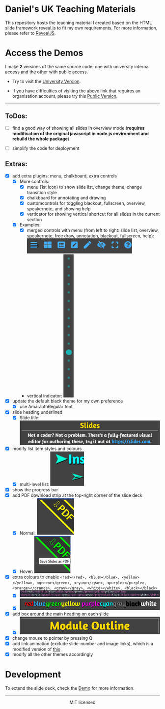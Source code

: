 # **Daniel's UK Teaching Materials**

This repository hosts the teaching material I created based on the HTML slide framework reveal.js to fit my own requirements. For more information, please refer to [RevealJS](https://revealjs.com).

# Access the Demos

I make **2** versions of the same source code: one with university internal access and the other with public access.

- Try to visit the [University Version](https://pages.github.falmouth.ac.uk/Daniel-Zhang/UK_Teaching/).

- If you have difficulties of visiting the above link that requires an organisation account, please try this [Public Version](https://libralibra.github.io/UK_Teaching/).

---

## ToDos:
- [ ] find a good way of showing all slides in overview mode (**requires modification of the original javascript in node.js environment and rebuild the whole package**)
- [ ] simplify the code for deployment


## Extras:

- [x] add extra plugins: menu, chalkboard, extra controls
    * [x] More controls:
        - [x] menu (1st icon) to show slide list, change theme, change transition style
        - [x] chalkboard for annotating and drawing
        - [x] customcontrols for toggling blackout, fullscreen, overview, speakernote, and showing help
        - [x] verticator for showing vertical shortcut for all slides in the current section
    * [x] Examples:
        - [x] merged controls with menu (from left to right: slide list, overview, speakernote, free draw, annotation, blackout, fullscreen, help): ![menu items](./examples/assets/menus.PNG "Menu Items")
        - vertical indicator: ![vertical indicator](./examples/assets/vert.PNG "Vertical Indicator")
- [x] update the default black theme for my own preference
   * [x] use AmaranthRegular font
- [x] slide heading underlined
    * [x] Slide title: ![Slide title](./examples/assets/title.PNG "Slide Title")
- [x] modify list item styles and colours
    * [x] multi-level list: ![List items](./examples/assets/list.PNG "Multi-level List")
- [x] show the progress bar
- [x] add PDF download strip at the top-right corner of the slide deck
    * [x] Normal: ![PDF download link](./examples/assets/pdf_download.PNG "PDF Download Link - normal")
    * [x] Hover: ![PDF download link hover](./examples/assets/pdf_download2.PNG "PDF Download Link - hover")
- [x] extra colours to enable `<red></red>, <blue></blue>, <yellow></yellow>, <green></green>, <cyan></cyan>, <purple></purple>, <orange></orange>, <gray></gray>, <white></white>, <black></black>`
    * [x] ![colour definition](./examples/assets/colours.png "color definition")
    * [x] ![result](./examples/assets/result.png "result")
- [x] add box around the main heading on each slide
    * [x] ![heading box](./examples/assets/heading_box.png)
- [x] change mouse to pointer by pressing Q
- [x] add link animation (exclude slide-number and image links), which is a modified version of [this](https://jsfiddle.net/hakim/Ht6Ym/)
- [x] modify all the other themes accordingly

# Development

To extend the slide deck, check the [Demo](./demo.html) for more information.


--- 
<div align="center">
  MIT licensed
</div>
